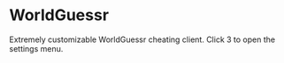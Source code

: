 # WorldGuessr
Extremely customizable WorldGuessr cheating client. Click 3 to open the settings menu.
